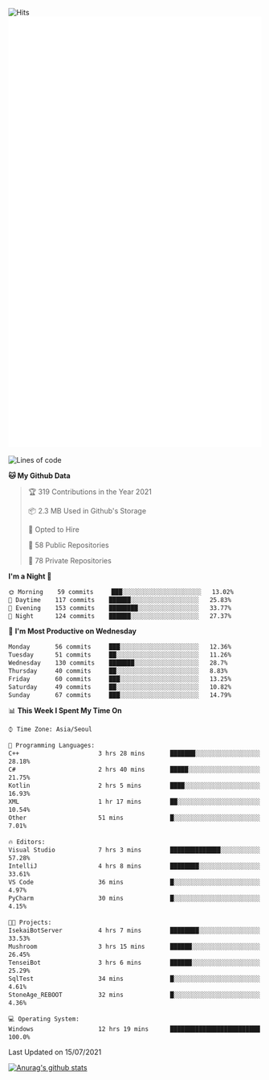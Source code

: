 ![Hits](https://hits.seeyoufarm.com/api/count/incr/badge.svg?url=https%3A%2F%2Fgithub.com%2Fkokose1234&count_bg=%2379C83D&title_bg=%23555555&icon=apple.svg&icon_color=%23E7E7E7&title=hits&edge_flat=false)
<br/>
![Metrics](https://github.com/kokose1234/kokose1234/blob/main/github-metrics.svg)

<!--START_SECTION:waka-->
![Lines of code](https://img.shields.io/badge/From%20Hello%20World%20I%27ve%20Written-13.0%20million%20lines%20of%20code-blue)

**🐱 My Github Data** 

> 🏆 319 Contributions in the Year 2021
 > 
> 📦 2.3 MB Used in Github's Storage 
 > 
> 💼 Opted to Hire
 > 
> 📜 58 Public Repositories 
 > 
> 🔑 78 Private Repositories  
 > 
**I'm a Night 🦉** 

```text
🌞 Morning    59 commits     ███░░░░░░░░░░░░░░░░░░░░░░   13.02% 
🌆 Daytime    117 commits    ██████░░░░░░░░░░░░░░░░░░░   25.83% 
🌃 Evening    153 commits    ████████░░░░░░░░░░░░░░░░░   33.77% 
🌙 Night      124 commits    ██████░░░░░░░░░░░░░░░░░░░   27.37%

```
📅 **I'm Most Productive on Wednesday** 

```text
Monday       56 commits     ███░░░░░░░░░░░░░░░░░░░░░░   12.36% 
Tuesday      51 commits     ██░░░░░░░░░░░░░░░░░░░░░░░   11.26% 
Wednesday    130 commits    ███████░░░░░░░░░░░░░░░░░░   28.7% 
Thursday     40 commits     ██░░░░░░░░░░░░░░░░░░░░░░░   8.83% 
Friday       60 commits     ███░░░░░░░░░░░░░░░░░░░░░░   13.25% 
Saturday     49 commits     ██░░░░░░░░░░░░░░░░░░░░░░░   10.82% 
Sunday       67 commits     ███░░░░░░░░░░░░░░░░░░░░░░   14.79%

```


📊 **This Week I Spent My Time On** 

```text
⌚︎ Time Zone: Asia/Seoul

💬 Programming Languages: 
C++                      3 hrs 28 mins       ███████░░░░░░░░░░░░░░░░░░   28.18% 
C#                       2 hrs 40 mins       █████░░░░░░░░░░░░░░░░░░░░   21.75% 
Kotlin                   2 hrs 5 mins        ████░░░░░░░░░░░░░░░░░░░░░   16.93% 
XML                      1 hr 17 mins        ██░░░░░░░░░░░░░░░░░░░░░░░   10.54% 
Other                    51 mins             █░░░░░░░░░░░░░░░░░░░░░░░░   7.01%

🔥 Editors: 
Visual Studio            7 hrs 3 mins        ██████████████░░░░░░░░░░░   57.28% 
IntelliJ                 4 hrs 8 mins        ████████░░░░░░░░░░░░░░░░░   33.61% 
VS Code                  36 mins             █░░░░░░░░░░░░░░░░░░░░░░░░   4.97% 
PyCharm                  30 mins             █░░░░░░░░░░░░░░░░░░░░░░░░   4.15%

🐱‍💻 Projects: 
IsekaiBotServer          4 hrs 7 mins        ████████░░░░░░░░░░░░░░░░░   33.53% 
Mushroom                 3 hrs 15 mins       ██████░░░░░░░░░░░░░░░░░░░   26.45% 
TenseiBot                3 hrs 6 mins        ██████░░░░░░░░░░░░░░░░░░░   25.29% 
SqlTest                  34 mins             █░░░░░░░░░░░░░░░░░░░░░░░░   4.61% 
StoneAge_REBOOT          32 mins             █░░░░░░░░░░░░░░░░░░░░░░░░   4.36%

💻 Operating System: 
Windows                  12 hrs 19 mins      █████████████████████████   100.0%

```


 Last Updated on 15/07/2021
<!--END_SECTION:waka-->

[![Anurag's github stats](https://github-readme-stats.vercel.app/api?username=kokose1234&theme=dracula)](https://github.com/anuraghazra/github-readme-stats)



	
